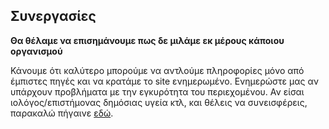## Συνεργασίες
**Θα θέλαμε να επισημάνουμε πως δε μιλάμε εκ μέρους κάποιου οργανισμού**

Κάνουμε ότι καλύτερο μπορούμε να αντλούμε πληροφορίες μόνο από έμπιστες πηγές και να κρατάμε το site ενημερωμένο. Ενημερώστε μας αν υπάρχουν προβλήματα με την εγκυρότητα του περιεχομένου. Αν είσαι ιολόγος/επιστήμονας δημόσιας υγεία κτλ, και θέλεις να συνεισφέρεις, παρακαλώ πήγαινε [εδώ](https://github.com/flattenthecurve/guide#how-to-contribute).

